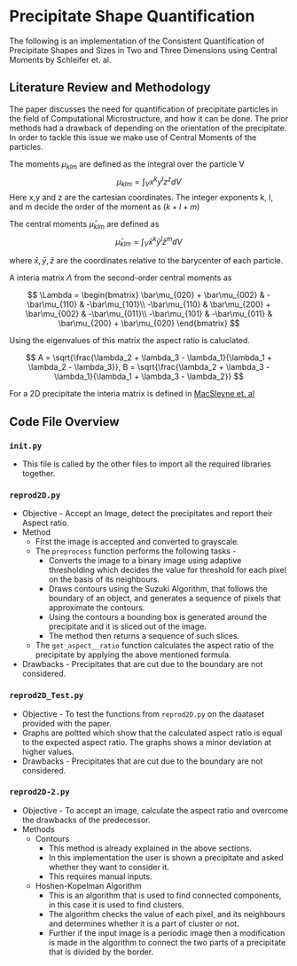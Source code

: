 # Precipitate Shape Quantification

The following is an implementation of the Consistent Quantification of Precipitate Shapes and Sizes in Two and Three Dimensions using Central Moments by Schleifer et. al.

## Literature Review and Methodology

The paper discusses the need for quantification of precipitate particles in the field of Computational Microstructure, and how it can be done. The prior methods had a drawback of depending on the orientation of the precipitate. In order to tackle this issue we make use of Central Moments of the particles.

The moments $\mu_{klm}$ are defined as the integral over the particle V
$$
\mu_{klm} = \int_V x^k y^l z^z dV
$$
Here x,y and z are the cartesian coordinates. The integer exponents k, l, and m decide the order of the moment as $(k+l+m)$

The central moments $\bar\mu_{klm}$ are defined as
$$
\bar\mu_{klm} = \int_V\bar x^k\bar y^l\bar z^m dV
$$

where $\bar x, \bar y, \bar z$ are the coordinates relative to the barycenter of each particle.

A interia matrix $\Lambda$ from the second-order central moments as

$$
\Lambda = 
\begin{bmatrix} 
\bar\mu_{020} + \bar\mu_{002} & -\bar\mu_{110} & -\bar\mu_{101}\\
-\bar\mu_{110} & \bar\mu_{200} + \bar\mu_{002} & -\bar\mu_{011}\\
-\bar\mu_{101} & -\bar\mu_{011} & \bar\mu_{200} + \bar\mu_{020}
\end{bmatrix} 
$$

Using the eigenvalues of this matrix the aspect ratio is caluclated.

$$
A = \sqrt{\frac{\lambda_2 + \lambda_3 - \lambda_1}{\lambda_1 + \lambda_2 - \lambda_3}}, B = \sqrt{\frac{\lambda_2 + \lambda_3 - \lambda_1}{\lambda_1 + \lambda_3 - \lambda_2}}
$$

For a 2D precipitate the interia matrix is defined in [MacSleyne et. al](https://doi.org/10.1016/j.actamat.2007.09.039)

## Code File Overview

### `init.py`

- This file is called by the other files to import all the required libraries together.

### `reprod2D.py`

- Objective - Accept an Image, detect the precipitates and report their Aspect ratio.
- Method
  - First the image is accepted and converted to grayscale.
  - The `preprocess` function performs the following tasks - 
    - Converts the image to a binary image using adaptive thresholding which decides the value for threshold for each pixel on the basis of its neighbours.
    - Draws contours using the Suzuki Algorithm, that follows the boundary of an object, and generates a sequence of pixels that approximate the contours.
    - Using the contours a bounding box is generated around the precipitate and it is sliced out of the image.
    - The method then returns a sequence of such slices.
  - The `get_aspect__ratio` function calculates the aspect ratio of the precipitate by applying the above mentioned formula.
- Drawbacks - Precipitates that are cut due to the boundary are not considered.

### `reprod2D_Test.py`

- Objective - To test the functions from `reprod2D.py` on the daataset provided with the paper.
- Graphs are poltted which show that the calculated aspect ratio is equal to the expected aspect ratio. The graphs shows a minor deviation at higher values.
- Drawbacks - Precipitates that are cut due to the boundary are not considered.

### `reprod2D-2.py`

- Objective - To accept an image, calculate the aspect ratio and overcome the drawbacks of the predecessor.
- Methods
  - Contours
    - This method is already explained in the above sections.
    - In this implementation the user is shown a precipitate and asked whether they want to consider it.
    - This requires manual inputs.
  - Hoshen-Kopelman Algorithm
    - This is an algorithm that is used to find connected components, in this case it is used to find clusters.
    - The algorithm checks the value of each pixel, and its neighbours and determines whether it is a part of cluster or not.
    - Further if the input image is a periodic image then a modification is made in the algorithm to connect the two parts of a precipitate that is divided by the border.